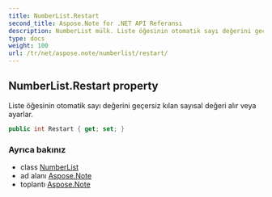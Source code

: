 ```yaml
---
title: NumberList.Restart
second_title: Aspose.Note for .NET API Referansı
description: NumberList mülk. Liste öğesinin otomatik sayı değerini geçersiz kılan sayısal değeri alır veya ayarlar.
type: docs
weight: 100
url: /tr/net/aspose.note/numberlist/restart/
---
```

## NumberList.Restart property

Liste öğesinin otomatik sayı değerini geçersiz kılan sayısal değeri alır veya ayarlar.

```csharp
public int Restart { get; set; }
```

### Ayrıca bakınız

* class [NumberList](../)
* ad alanı [Aspose.Note](../../numberlist/)
* toplantı [Aspose.Note](../../../)


